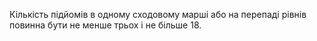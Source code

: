 Кількість підйомів в одному сходовому марші або на перепаді рівнів повинна бути не менше трьох і не більше 18.